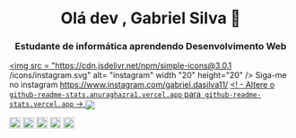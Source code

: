 <h1 align = "center"> Olá dev , Gabriel Silva 🤘 </h1>
<h3 align = "center"> Estudante de informática aprendendo Desenvolvimento Web </h3>
 
 <p align = "left">
  
  <a href="https://www.instagram.com/gabriel.dasilva11/" target="blank"><img src = "https://cdn.jsdelivr.net/npm/simple-icons@3.0.1 /icons/instagram.svg" alt= "instagram" width "20" height="20"  /></a>
  Siga-me no instagram https://www.instagram.com/gabriel.dasilva11/
</a>
<a href="https://github.com/gabrielsillva/github-readme-stats">
  <! - Altere o `github-readme-stats.anuraghazra1.vercel.app` para` github-readme-stats.vercel.app` ->
  <img align = "center" src = "https://github-readme-stats.vercel.app/api/top-langs/?username=gabrielsillva&layout=compact&theme=radical" />
</a>



<p align = "left">

  <img src = "https://devicons.github.io/devicon/devicon.git/icons/react/react-original-wordmark.svg" alt = "react" width = "20" height = "20" />
<img src = "https://devicons.github.io/devicon/devicon.git/icons/css3/css3-original-wordmark.svg" alt = "css3" width = "20" height = "20" />
<img src = "https://devicons.github.io/devicon/devicon.git/icons/html5/html5-original-wordmark.svg" alt = "html5" width = "20" height = "20" />
<img src = "https://devicons.github.io/devicon/devicon.git/icons/python/python-original.svg" alt = "python" width = "20" height = "20" />
 <img src = "https://devicons.github.io/devicon/devicon.git/icons/javascript/javascript-original.svg" alt = "javascript" width = "20" height = "20" />


</p>
</p>
